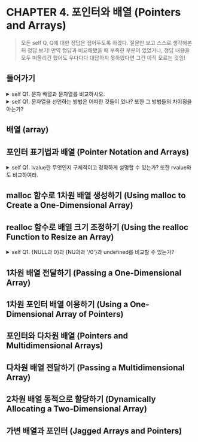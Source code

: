 # CHAPTER 4. 포인터와 배열 (Pointers and Arrays)
> 모든 self Q, Q에 대한 정답은 접어두도록 하겠다. 질문만 보고 스스로 생각해본 뒤 정답 보기!
> 만약 정답과 비교해봤을 때 부족한 부분이 있었거나, 정답 내용을 모두 떠올리긴 했어도 우다다다 대답하지 못하였다면 그건 아직 모르는 것임!
## 들어가기
<details>
<summary>self Q1. 문자 배열과 문자열를 비교하시오.</summary>



</details>
<details>
<summary>self Q1. 문자열을 선언하는 방법은 어떠한 것들이 있나? 또한 그 방법들의 차이점을 아는가?</summary>

방법1) 포인터 형태 선언  
    
```
    // ex)
    char *a = "hello!";  
``` 
      
방법2) 배열 형태로 선언 (크기 자동 할당)  
    
    ```
    // ex)  
    char a[] = "hello!";
    ```  
    
    /* 방법2의 진행 순서  
        1. 메모리 어딘가에 "hello!"가 할당된다.  
        2. char *a 변수가 선언된다.  
        3. a는 h의 주소값을 가리킨다. (*string = 'h') */
      
 
- 두 방법의 공톰점
    
    - 포맷팅 양식이 %s로 같다.
    
    - 문자열 전체 출력 결과가 같다.
- 두 방법의 차이점
    
   - 할당된 메모리 영역의 크기가 다르다.  
        -> sizeof함수를 적용해봤을 때,방법1의 경우 8(포인터 자료형 크기)이고 방법2의 경우 6(비열 크기)임
    
   - 할당된 메모리 영역의 위치가 다르다.  
    
   - 배열 형태는 내용 수정 가능, 포인터 형태는 내용 수정 불가능 (리터럴 상수)
    
    
  

</details>


## 배열 (array)


## 포인터 표기법과 배열 (Pointer Notation and Arrays)

<details>
<summary>self Q1. lvalue란 무엇인지 구체적이고 정확하게 설명할 수 있는가? 또한 rvalue와도 비교하여라. </summary>
Lvalue와 Rvalue는 소스코드상에서만 볼 수 있는 문법적 요소로, 소스코드가 컴파일 된 후 프로그램이 실행되는 시점에서는 L/Rvalue를 논하는 것은 의미없는 행위임    
    
1) Lvalue(left value 또는 locator value) : 메모리 위치를 참조하는 식
    
    - object를 표기할 수 있는 것. (void 타입의 object 제외)  
    ```
    // ex)  
    int a = 10;  
    
    // a라는 것은 10이라는 값이 들어있는 공간인 object를 의미.  
    // 식별자 a라는 것이 10이 들어있는 object를 표기하기 위해 사용된다고 말할 수 있음.
    ``` 
    - 주로 Lvalue가 식별자(변수, 함수, 클래스 등)를 의미  
    - 모든 Lvalue는 Rvlue이지만, Rvalue는 Lvalue가 아닐 수 있다.  
    - 존재하지 않는 object를 표기하는 p[10]이나 *(p+4) 또한 Lvalue임.  
          이러한 Lvalue를 사용하는 것은 미정의 동작(undefined behavior)임.  
    
2) Rvalue(right value) : 해당 표현식이 끝나면 더 이상 참조 불가능 


</details>

## malloc 함수로 1차원 배열 생성하기 (Using malloc to Create a One-Dimensional Array)


## realloc 함수로 배열 크기 조정하기 (Using the realloc Function to Resize an Array)
<details>
<summary>self Q1. {NULL과 0}과 {NU과과 '/0'}과 undefined를 비교할 수 있는가?</summary>  
  
1) NULL과 0
    * 널 포인터, (void*)0을 가리킴. '값이 없다', '비어있다'를 의미하며 정의되었지만 가리키는 것이 없음.  
    * NULL 매크로는 <stdio.h>, <stdlib.h> 등 여러 헤더파일에서 이미 정의되어 있음.    
    * Null pointer과 정수 0은 완전 같은 것임.  
      (왜? 두 데이터 타입 모두 4byte로 c언어에서 pointer과 정수는 서로 형 변환이 가능하기 때문)  
    *즉, Null pointer이란? 메모리 주소 0을 가리킨큰 pointer (0번지는 일반적으로 접근 불가 메모리 영역)  
    * pointer이 아무 것도 가르키지 않을 때 Null pointer(0x00000000)로 초기화  
  
2) NUL과 '\0'
    * NUL == '\0'임.
    * 문자상수, ascii code의 첫 번째 문자 0.
    * char형임.
    * 문자열은 항상 NUL로 끝나야 하며 NUL을 만나기 전까지의 문자들을 문자열이라고 함.  
  
3) undefined
    * 아예 정의된 적 조차 없는 변수를 의미.


</details>


## 1차원 배열 전달하기 (Passing a One-Dimensional Array)


## 1차원 포인터 배열 이용하기 (Using a One-Dimensional Array of Pointers)


## 포인터와 다차원 배열 (Pointers and Multidimensional Arrays)


## 다차원 배열 전달하기 (Passing a Multidimensional Array)


## 2차원 배열 동적으로 할당하기 (Dynamically Allocating a Two-Dimensional Array)


## 가변 배열과 포인터 (Jagged Arrays and Pointers)


